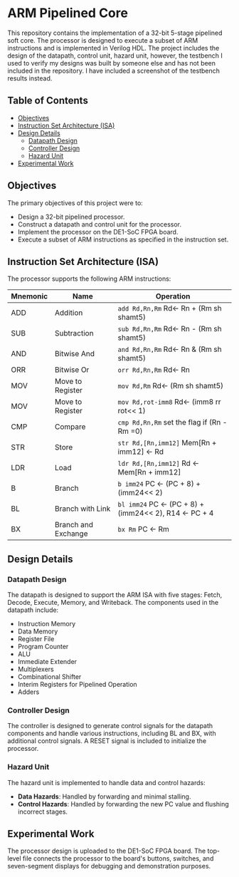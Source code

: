 # ARM Pipelined Core

This repository contains the implementation of a 32-bit 5-stage pipelined soft core. The processor is designed to execute a subset of ARM instructions and is implemented in Verilog HDL. The project includes the design of the datapath, control unit, hazard unit, however, the testbench I used to verify my designs was built by someone else and has not been included in the repository. I have included a screenshot of the testbench results instead.
## Table of Contents

- [Objectives](#objectives)
- [Instruction Set Architecture (ISA)](#instruction-set-architecture-isa)
- [Design Details](#design-details)
  - [Datapath Design](#datapath-design)
  - [Controller Design](#controller-design)
  - [Hazard Unit](#hazard-unit)
- [Experimental Work](#experimental-work)



## Objectives

The primary objectives of this project were to:
- Design a 32-bit pipelined processor.
- Construct a datapath and control unit for the processor.
- Implement the processor on the DE1-SoC FPGA board.
- Execute a subset of ARM instructions as specified in the instruction set.

## Instruction Set Architecture (ISA)

The processor supports the following ARM instructions:

| Mnemonic | Name             | Operation                                     |
|----------|------------------|-----------------------------------------------|
| ADD      | Addition         | `add Rd,Rn,Rm` Rd← Rn + (Rm sh shamt5)        |
| SUB      | Subtraction      | `sub Rd,Rn,Rm` Rd← Rn - (Rm sh shamt5)        |
| AND      | Bitwise And      | `and Rd,Rn,Rm` Rd← Rn & (Rm sh shamt5)        |
| ORR      | Bitwise Or       | `orr Rd,Rn,Rm` Rd← Rn | (Rm sh shamt5)        |
| MOV      | Move to Register | `mov Rd,Rm` Rd← (Rm sh shamt5)                |
| MOV      | Move to Register | `mov Rd,rot-imm8` Rd← (imm8 rr rot<< 1)       |
| CMP      | Compare          | `cmp Rd,Rn,Rm` set the flag if (Rn - Rm =0)   |
| STR      | Store            | `str Rd,[Rn,imm12]` Mem[Rn + imm12] ← Rd      |
| LDR      | Load             | `ldr Rd,[Rn,imm12]` Rd ← Mem[Rn + imm12]      |
| B        | Branch           | `b imm24` PC ← (PC + 8) + (imm24<< 2)         |
| BL       | Branch with Link | `bl imm24` PC ← (PC + 8) + (imm24<< 2), R14 ← PC + 4 |
| BX       | Branch and Exchange | `bx Rm` PC ← Rm                         |

## Design Details

### Datapath Design

The datapath is designed to support the ARM ISA with five stages: Fetch, Decode, Execute, Memory, and Writeback. The components used in the datapath include:
- Instruction Memory
- Data Memory
- Register File
- Program Counter
- ALU
- Immediate Extender
- Multiplexers
- Combinational Shifter
- Interim Registers for Pipelined Operation
- Adders

### Controller Design

The controller is designed to generate control signals for the datapath components and handle various instructions, including BL and BX, with additional control signals. A RESET signal is included to initialize the processor.

### Hazard Unit

The hazard unit is implemented to handle data and control hazards:
- **Data Hazards**: Handled by forwarding and minimal stalling.
- **Control Hazards**: Handled by forwarding the new PC value and flushing incorrect stages.


## Experimental Work

The processor design is uploaded to the DE1-SoC FPGA board. The top-level file connects the processor to the board's buttons, switches, and seven-segment displays for debugging and demonstration purposes.


